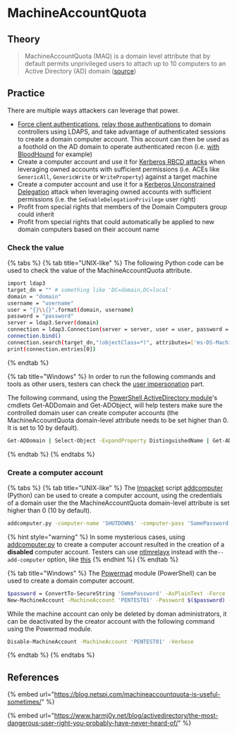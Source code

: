 # MachineAccountQuota

## Theory

> MachineAccountQuota \(MAQ\) is a domain level attribute that by default permits unprivileged users to attach up to 10 computers to an Active Directory \(AD\) domain \([source](https://blog.netspi.com/machineaccountquota-is-useful-sometimes/)\)

## Practice

There are multiple ways attackers can leverage that power.

* [Force client authentications](../coerced-authentications/), [relay those authentications](../abusing-lm-and-ntlm/relay.md) to domain controllers using LDAPS, and take advantage of authenticated sessions to create a domain computer account. This account can then be used as a foothold on the AD domain to operate authenticated recon \(i.e. [with BloodHound](../../recon/bloodhound.md) for example\)
* Create a computer account and use it for [Kerberos RBCD attacks](../abusing-kerberos/delegations.md#resource-based-constrained-delegations-rbcd) when leveraging owned accounts with sufficient permissions \(i.e. ACEs like `GenericAll`, `GenericWrite` or `WriteProperty`\) against a target machine
* Create a computer account and use it for a [Kerberos Unconstrained Delegation](../abusing-kerberos/delegations.md#unconstrained-delegations) attack when leveraging owned accounts with sufficient permissions \(i.e. the `SeEnableDelegationPrivilege` user right\)
* Profit from special rights that members of the Domain Computers group could inherit
* Profit from special rights that could automatically be applied to new domain computers based on their account name

### Check the value

{% tabs %}
{% tab title="UNIX-like" %}
The following Python code can be used to check the value of the MachineAccountQuota attribute.

```bash
import ldap3
target_dn = "" # something like 'DC=domain,DC=local'
domain = "domain"
username = "username"
user = "{}\\{}".format(domain, username)
password = "password"
server = ldap3.Server(domain)
connection = ldap3.Connection(server = server, user = user, password = password, authentication = ldap3.NTLM)
connection.bind()
connection.search(target_dn,"(objectClass=*)", attributes=['ms-DS-MachineAccountQuota'])
print(connection.entries[0])
```
{% endtab %}

{% tab title="Windows" %}
In order to run the following commands and tools as other users, testers can check the [user impersonation](../credentials/impersonation.md) part.

The following command, using the [PowerShell ActiveDirectory module](https://docs.microsoft.com/en-us/powershell/module/addsadministration/?view=win10-ps)'s cmdlets Get-ADDomain and Get-ADObject, will help testers make sure the controlled domain user can create computer accounts \(the MachineAccountQuota domain-level attribute needs to be set higher than 0. It is set to 10 by default\).

```bash
Get-ADDomain | Select-Object -ExpandProperty DistinguishedName | Get-ADObject -Properties 'ms-DS-MachineAccountQuota'
```
{% endtab %}
{% endtabs %}

### Create a computer account

{% tabs %}
{% tab title="UNIX-like" %}
The [Impacket](https://github.com/SecureAuthCorp/impacket) script [addcomputer](https://github.com/SecureAuthCorp/impacket/blob/master/examples/addcomputer.py) \(Python\) can be used to create a computer account, using the credentials of a domain user the the MachineAccountQuota domain-level attribute is set higher than 0 \(10 by default\).

```bash
addcomputer.py -computer-name 'SHUTDOWN$' -computer-pass 'SomePassword' -dc-host $DomainController -domain-netbios $DOMAIN 'DOMAIN\anonymous:anonymous'
```

{% hint style="warning" %}
In some mysterious cases, using [addcomputer.py](https://github.com/SecureAuthCorp/impacket/blob/master/examples/addcomputer.py) to create a computer account resulted in the creation of a **disabled** computer account. Testers can use [ntlmrelayx](https://github.com/SecureAuthCorp/impacket/blob/master/examples/ntlmrelayx.py) instead with the`--add-computer` option, like [this](https://arkanoidctf.medium.com/hackthebox-writeup-forest-4db0de793f96)
{% endhint %}
{% endtab %}

{% tab title="Windows" %}
The [Powermad](https://github.com/Kevin-Robertson/Powermad) module \(PowerShell\) can be used to create a domain computer account.

```bash
$password = ConvertTo-SecureString 'SomePassword' -AsPlainText -Force
New-MachineAccount -MachineAccount 'PENTEST01' -Password $($password) -Verbose
```

While the machine account can only be deleted by doman administrators, it can be deactivated by the creator account with the following command using the Powermad module.

```bash
Disable-MachineAccount -MachineAccount 'PENTEST01' -Verbose
```
{% endtab %}
{% endtabs %}

## References

{% embed url="https://blog.netspi.com/machineaccountquota-is-useful-sometimes/" %}

{% embed url="https://www.harmj0y.net/blog/activedirectory/the-most-dangerous-user-right-you-probably-have-never-heard-of/" %}

